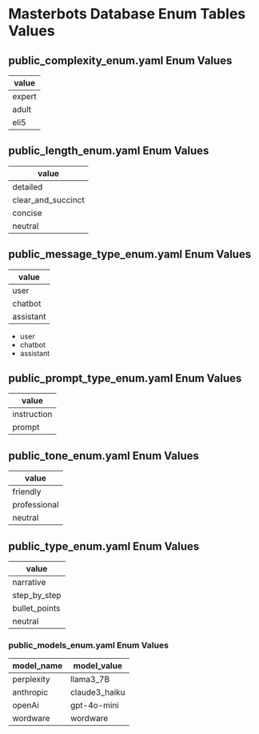 # Masterbots Database Enum Tables Values

## public_complexity_enum.yaml Enum Values

| value  |
|--------|
| expert |
| adult  |
| eli5   |

## public_length_enum.yaml Enum Values

| value              |
|--------------------|
| detailed           |
| clear_and_succinct |
| concise            |
| neutral            |

## public_message_type_enum.yaml Enum Values

| value     |
|-----------|
| user      |
| chatbot   |
| assistant |
- user
- chatbot
- assistant


## public_prompt_type_enum.yaml Enum Values

| value        |
|--------------|
| instruction  |
| prompt       |

## public_tone_enum.yaml Enum Values

| value        |
|--------------|
| friendly     |
| professional |
| neutral      |

## public_type_enum.yaml Enum Values

| value         |
|---------------|
| narrative     |
| step_by_step  |
| bullet_points |
| neutral       |
  
### public_models_enum.yaml Enum Values

| model_name | model_value   |
|------------|---------------|
| perplexity | llama3_7B     |
| anthropic  | claude3_haiku |
| openAi     | gpt-4o-mini   |
| wordware   | wordware      |

